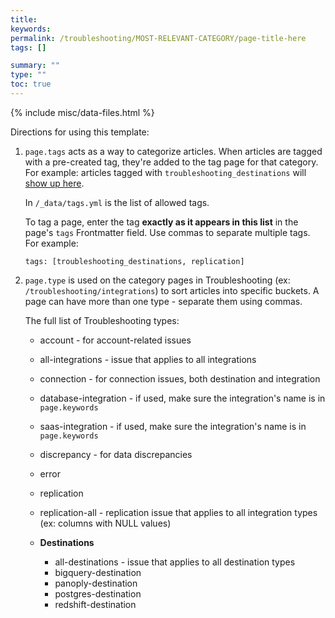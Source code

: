 ```yaml
---
title: 
keywords: 
permalink: /troubleshooting/MOST-RELEVANT-CATEGORY/page-title-here
tags: []

summary: ""
type: ""
toc: true
---
```

{% include misc/data-files.html %}

Directions for using this template:

1. `page.tags` acts as a way to categorize articles. When articles are tagged with a pre-created tag, they're added to the tag page for that category. For example: articles tagged with `troubleshooting_destinations` will [show up here](https://www.stitchdata.com/docs/tag_troubleshooting_destinations).

   In `/_data/tags.yml` is the list of allowed tags.

   To tag a page, enter the tag **exactly as it appears in this list** in the page's `tags` Frontmatter field. Use commas to separate multiple tags. For example:

   ```
   tags: [troubleshooting_destinations, replication]
   ```

2. `page.type` is used on the category pages in Troubleshooting (ex: `/troubleshooting/integrations`) to sort articles into specific buckets. A page can have more than one type - separate them using commas.

   The full list of Troubleshooting types:

   - account - for account-related issues
   - all-integrations - issue that applies to all integrations
   - connection - for connection issues, both destination and integration

   - database-integration - if used, make sure the integration's name is in `page.keywords`
   - saas-integration - if used, make sure the integration's name is in `page.keywords`

   - discrepancy - for data discrepancies
   - error
   - replication
   - replication-all - replication issue that applies to all integration types (ex: columns with NULL values)

   - **Destinations**
   	   - all-destinations - issue that applies to all destination types
   	   - bigquery-destination
	   - panoply-destination
	   - postgres-destination
	   - redshift-destination